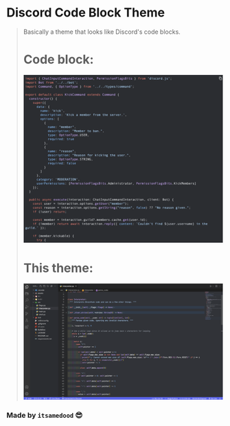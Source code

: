 # Discord Code Block Theme
> Basically a theme that looks like Discord's code blocks.
> # Code block:
> ![example](assets/example.png)
> # This theme:
> ![themeexample](assets/themeexample.png)

### Made by `itsamedood` 😎
